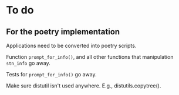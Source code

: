 # To do

## For the poetry implementation

Applications need to be converted into poetry scripts.

Function `prompt_for_info()`, and all other functions that manipulation `stn_info` go away.

Tests for `prompt_for_info()` go away.

Make sure distutil isn't used anywhere. E.g., distutils.copytree().
